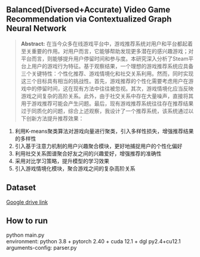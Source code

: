 ## Balanced(Diversed+Accurate) Video Game Recommendation via Contextualized Graph Neural Network

> **Abstract:** 
在当今众多在线游戏平台中，游戏推荐系统对用户和平台都起着至关重要的作用。对用户而言，它能够帮助发现更多潜在的感兴趣游戏；对平台而言，则能够提升用户停留时间和参与度。本研究深入分析了Steam平台上用户的游戏行为特征。基于观察结果，一个理想的游戏推荐系统应具备三个关键特性：个性化推荐、游戏情境化和社交关系利用。然而，同时实现这三个目标具有相当的挑战性。首先，游戏推荐的个性化需要考虑用户在游戏中的停留时间，这在现有方法中往往被忽视。其次，游戏情境化应当反映游戏之间复杂的高阶关系。此外，由于社交关系中存在大量噪声，直接将其用于游戏推荐可能会产生问题。最后，现有游戏推荐系统往往存在推荐结果过于同质化的问题，综合上述观察，我设计了一个推荐系统，该系统通过以下创新方法提升推荐效果：
1. 利用K-means聚类算法对游戏向量进行聚类，引入多样性损失，增强推荐结果的多样性
2. 引入基于注意力机制的用户兴趣聚合模块，更好地捕捉用户的个性化偏好
3. 利用社交关系图谱聚合好友之间的兴趣爱好，增强推荐的准确性
4. 采用对比学习策略，提升模型的学习效果
5. 引入游戏情境化模块，聚合游戏之间的复杂高阶关系

## Dataset

[Google drive link](https://drive.google.com/file/d/1F9kr_YWimBtexJEH-zkDzCOwl1q7GmFp/view)


## How to run
python main.py  
environment: python 3.8 + pytorch 2.40 + cuda 12.1 + dgl py2.4+cu12.1  
arguments-config: parser.py


